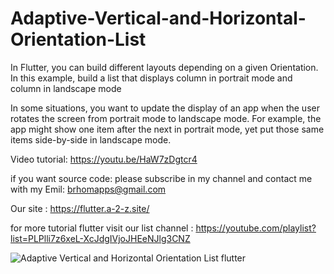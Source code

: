 # Adaptive-Vertical-and-Horizontal-Orientation-List
 In Flutter, you can build different layouts depending on a given Orientation. In this example, build a list that displays column in portrait mode and column in landscape mode


In some situations, you want to update the display of an app when the user rotates the screen from portrait mode to landscape mode. For example, the app might show one item after the next in portrait mode, yet put those same items side-by-side in landscape mode.

Video tutorial:
https://youtu.be/HaW7zDgtcr4

if you want source code:
please subscribe in my channel and contact me with my Emil:
brhomapps@gmail.com

Our site :
https://flutter.a-2-z.site/

for more tutorial flutter visit our list channel :
https://youtube.com/playlist?list=PLPlli7z6xeL-XcJdgIVjoJHEeNJlg3CNZ

![Adaptive Vertical and Horizontal Orientation List flutter](https://user-images.githubusercontent.com/69330783/199576779-c8881949-77bb-4610-887e-6b2d7321b1b1.png)
